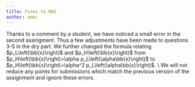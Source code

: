 ```yaml
---
title: Fixes to HW2
author: omer
---
```


Thanks to a comment by a student, we have noticed a small error in the second assingment. Thus a few adjustments have been made to questions 3-5 in the dry part. We further changed the formula relating $p_L\left(\bb{x}\right)$ and $p_H\left(\bb{x}\right)$ from $p_H\left(\bb{x}\right)=\alpha p_L\left(\alpha\bb{x}\right)$ to $p_H\left(\bb{x}\right)=\alpha^2 p_L\left(\alpha\bb{x}\right)$. \\
We will not reduce any points for submissions which match the previous version of the assignment and ignore these errors.
